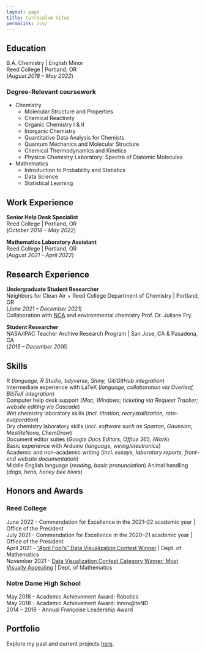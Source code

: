 ```yaml
---
layout: page
title: Curriculum Vitae
permalink: /cv/
---
```


<!--
Download my r&eacute;sum&eacute; here (WIP). G note to self: remove phone number from uploaded resume
-->

## Education  
B.A. Chemistry | English Minor  
Reed College | Portland, OR  
(<i>August 2018 – May 2022</i>)

### Degree-Relevant coursework
* Chemistry
	+ Molecular Structure and Properties
	+ Chemical Reactivity
	+ Organic Chemistry I & II
	+ Inorganic Chemistry
	+ Quantitative Data Analysis for Chemists
	+ Quantum Mechanics and Molecular Structure
	+ Chemical Thermodynamics and Kinetics
	+ Physical Chemistry Laboratory: Spectra of Diatomic Molecules
* Mathematics
	+ Introduction to Probability and Statistics
	+ Data Science
	+ Statistical Learning

## Work Experience
**Senior Help Desk Specialist**  
Reed College | Portland, OR  
(<i>October 2018 – May 2022</i>)


**Mathematics Laboratory Assistant**  
Reed College | Portland, OR  
(<i>August 2021 – April 2022</i>)

## Research Experience
**Undergraduate Student Researcher**  
Neighbors for Clean Air + Reed College Department of Chemistry | Portland, OR  
(<i>June 2021 – December 2021</i>)  
Collaboration with <a href="https://neighborsforcleanair.org/">NCA</a> and environmental chemistry Prof. Dr. Juliane Fry.

**Student Researcher**  
NASA/IPAC Teacher Archive Research Program | San Jose, CA & Pasadena, CA  
(<i>2015 – December 2016</i>)

## Skills
R (_language, R Studio, tidyverse, Shiny, Git/GitHub integration_)  
Intermediate experience with LaTeX (_language, collaboration via Overleaf, BibTeX integration_)  
Computer help desk support (_Mac, Windows; ticketing via Request Tracker; website editing via Cascade_)  
Wet chemistry laboratory skills (_incl. titration, recrystallization, roto-evaporation_)  
Dry chemistry laboratory skills (_incl. software such as Spartan, Gaussian, MestReNova, ChemDraw_)  
Document editor suites (_Google Docs Editors, Office 365, iWork_)  
Basic experience with Arduino (_language, wiring/electronics_)  
Academic and non-academic writing (_incl. essays, laboratory reports, front-end website documentation_)  
Middle English language (_reading, basic pronunciation_)
Animal handling (_dogs, hens, honey bee hives_)

## Honors and Awards
### Reed College
June 2022 - Commendation for Excellence in the 2021–22 academic year  |  Office of the President  
July 2021 - Commendation for Excellence in the 2020–21 academic year  |  Office of the President  
April 2021 - [“April Fool’s” Data Visualization Contest Winner](https://gmcginnis.github.io/2021/04/01/ugly-viz-contest.html)  |  Dept. of Mathematics  
November 2021 - [Data Visualization Contest Category Winner: Most Visually Appealing](https://gmcginnis.github.io/2020/11/19/college-viz-contest.html)  |  Dept. of Mathematics  

### Notre Dame High School
May 2018 - Academic Achievement Award: Robotics  
May 2018 - Academic Achievement Award: innov@teND  
2014 – 2018 - Annual Fran&ccedil;oise Leadership Award  

## Portfolio
Explore my past and current projects <a href="/portfolio/">here</a>.